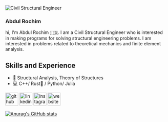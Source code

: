 ![Civil Structural Engineer](https://arturssmirnovs.github.io/github-profile-readme-generator/images/banner.png)


### Abdul Rochim

hi, I'm Abdul Rochim :indonesia:. I am a Civil Structural Engineer who is interested in making programs for solving structural engineering problems. I am interested in problems related to theoretical mechanics and finite element analysis.

## Skills and Experience
* :construction_worker: Structural Analysis, Theory of Structures
* :computer: C++/ Rust:crab: / Python/ Julia


[<img src='https://cdn.jsdelivr.net/npm/simple-icons@3.0.1/icons/github.svg' alt='github' height='40'>](https://github.com/abdul-rochim)  [<img src='https://cdn.jsdelivr.net/npm/simple-icons@3.0.1/icons/linkedin.svg' alt='linkedin' height='40'>](https://www.linkedin.com/in/abdul-rochim-b8157150/)  [<img src='https://cdn.jsdelivr.net/npm/simple-icons@3.0.1/icons/instagram.svg' alt='instagram' height='40'>](https://www.instagram.com/_abdulrochim_/)  [<img src='https://cdn.jsdelivr.net/npm/simple-icons@3.0.1/icons/icloud.svg' alt='website' height='40'>](https://abdul-rochim.github.io)  


[![Anurag's GitHub stats](https://github-readme-stats.vercel.app/api?username=abdul-rochim)](https://github.com/anuraghazra/github-readme-stats)
